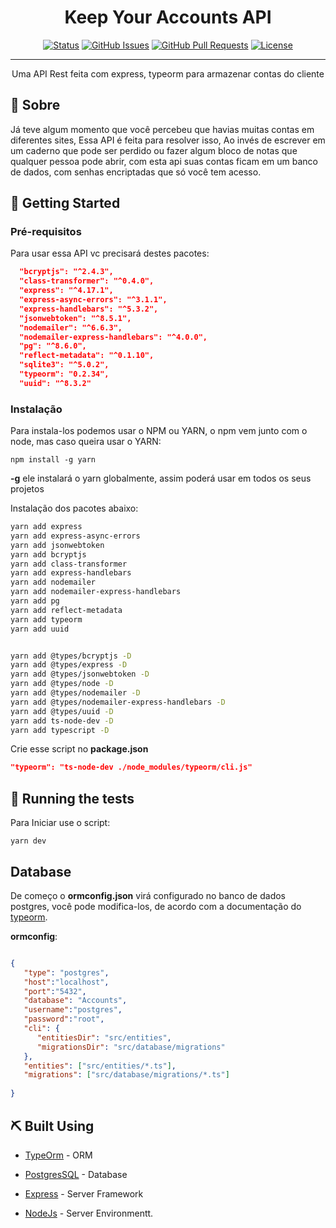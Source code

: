 <h1 align="center">Keep Your Accounts API</h1>

<div align="center">

[![Status](https://img.shields.io/badge/status-active-success.svg)]()
[![GitHub Issues](https://img.shields.io/github/issues/kylelobo/The-Documentation-Compendium.svg)](https://github.com/kylelobo/The-Documentation-Compendium/issues)
[![GitHub Pull Requests](https://img.shields.io/github/issues-pr/kylelobo/The-Documentation-Compendium.svg)](https://github.com/kylelobo/The-Documentation-Compendium/pulls)
[![License](https://img.shields.io/badge/license-MIT-blue.svg)](/LICENSE)

</div>

---

<p align="center"> 
    Uma API Rest feita com express, typeorm para armazenar contas do cliente
    <br> 
</p>

## 🧐 Sobre <a name = "Sobre"></a>

Já teve algum momento que você percebeu que havias muitas contas em diferentes sites, Essa API é feita para resolver isso, Ao invés de escrever em um caderno que pode ser perdido ou fazer algum bloco de notas que qualquer pessoa pode abrir, com esta api suas contas ficam em um banco de dados, com senhas encriptadas que só você tem acesso.


## 🏁 Getting Started <a name = "getting_started"></a>

### Pré-requisitos

Para usar essa API vc precisará destes pacotes:

```json
  "bcryptjs": "^2.4.3",
  "class-transformer": "^0.4.0",
  "express": "^4.17.1",
  "express-async-errors": "^3.1.1",
  "express-handlebars": "^5.3.2", 
  "jsonwebtoken": "^8.5.1",
  "nodemailer": "^6.6.3",
  "nodemailer-express-handlebars": "^4.0.0",
  "pg": "^8.6.0",
  "reflect-metadata": "^0.1.10",
  "sqlite3": "^5.0.2",
  "typeorm": "0.2.34",
  "uuid": "^8.3.2"
```

### Instalação

Para instala-los podemos usar o NPM ou YARN, o npm vem junto com o node, mas caso queira usar o YARN:

```
npm install -g yarn
```

**-g** ele instalará o yarn globalmente, assim poderá usar em todos os seus projetos

Instalação dos pacotes abaixo:


```bash
yarn add express
yarn add express-async-errors
yarn add jsonwebtoken
yarn add bcryptjs
yarn add class-transformer
yarn add express-handlebars
yarn add nodemailer
yarn add nodemailer-express-handlebars
yarn add pg
yarn add reflect-metadata
yarn add typeorm
yarn add uuid
```

```bash

yarn add @types/bcryptjs -D
yarn add @types/express -D 
yarn add @types/jsonwebtoken -D 
yarn add @types/node -D 
yarn add @types/nodemailer -D 
yarn add @types/nodemailer-express-handlebars -D 
yarn add @types/uuid -D 
yarn add ts-node-dev -D 
yarn add typescript -D 

```

Crie esse script no **package.json**

```json
"typeorm": "ts-node-dev ./node_modules/typeorm/cli.js"
```

## 🔧 Running the tests <a name = "tests"></a>

Para Iniciar use o script:

``` -D
yarn dev
```

## Database <a name="database"></a>

De começo o **ormconfig.json** virá configurado no banco de dados postgres, você pode modifica-los, de acordo com a documentação do [typeorm](https://typeorm.io/#/).

**ormconfig**:

```JSON

{
   "type": "postgres",
   "host":"localhost",
   "port":"5432",
   "database": "Accounts",
   "username":"postgres",
   "password":"root",
   "cli": {
      "entitiesDir": "src/entities",
      "migrationsDir": "src/database/migrations"
   },
   "entities": ["src/entities/*.ts"],
   "migrations": ["src/database/migrations/*.ts"]
   
}

```




## ⛏️ Built Using <a name = "built_using"></a>

- [TypeOrm](https://typeorm.io/#/) - ORM

- [PostgresSQL](https://www.postgresql.org) - Database
- [Express](https://expressjs.com/) - Server Framework
- [NodeJs](https://nodejs.org/en/) - Server Environmentt.